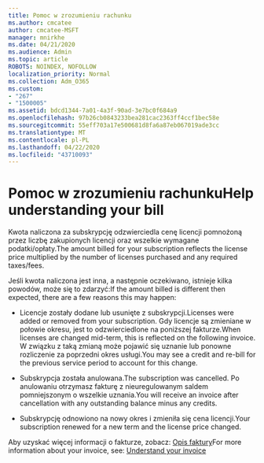 ```yaml
---
title: Pomoc w zrozumieniu rachunku
ms.author: cmcatee
author: cmcatee-MSFT
manager: mnirkhe
ms.date: 04/21/2020
ms.audience: Admin
ms.topic: article
ROBOTS: NOINDEX, NOFOLLOW
localization_priority: Normal
ms.collection: Adm_O365
ms.custom:
- "267"
- "1500005"
ms.assetid: bdcd1344-7a01-4a3f-90ad-3e7bc0f684a9
ms.openlocfilehash: 97b26cb0843233bea281cac2363ff4ccf1bec58e
ms.sourcegitcommit: 55eff703a17e500681d8fa6a87eb067019ade3cc
ms.translationtype: MT
ms.contentlocale: pl-PL
ms.lasthandoff: 04/22/2020
ms.locfileid: "43710093"
---
```

# <a name="help-understanding-your-bill"></a><span data-ttu-id="06966-102">Pomoc w zrozumieniu rachunku</span><span class="sxs-lookup"><span data-stu-id="06966-102">Help understanding your bill</span></span>

<span data-ttu-id="06966-103">Kwota naliczona za subskrypcję odzwierciedla cenę licencji pomnożoną przez liczbę zakupionych licencji oraz wszelkie wymagane podatki/opłaty.</span><span class="sxs-lookup"><span data-stu-id="06966-103">The amount billed for your subscription reflects the license price multiplied by the number of licenses purchased and any required taxes/fees.</span></span>
  
<span data-ttu-id="06966-104">Jeśli kwota naliczona jest inna, a następnie oczekiwano, istnieje kilka powodów, może się to zdarzyć:</span><span class="sxs-lookup"><span data-stu-id="06966-104">If the amount billed is different then expected, there are a few reasons this may happen:</span></span>
  
- <span data-ttu-id="06966-105">Licencje zostały dodane lub usunięte z subskrypcji.</span><span class="sxs-lookup"><span data-stu-id="06966-105">Licenses were added or removed from your subscription.</span></span> <span data-ttu-id="06966-106">Gdy licencje są zmieniane w połowie okresu, jest to odzwierciedlone na poniższej fakturze.</span><span class="sxs-lookup"><span data-stu-id="06966-106">When licenses are changed mid-term, this is reflected on the following invoice.</span></span> <span data-ttu-id="06966-107">W związku z taką zmianą może pojawić się uznanie lub ponowne rozliczenie za poprzedni okres usługi.</span><span class="sxs-lookup"><span data-stu-id="06966-107">You may see a credit and re-bill for the previous service period to account for this change.</span></span>

- <span data-ttu-id="06966-108">Subskrypcja została anulowana.</span><span class="sxs-lookup"><span data-stu-id="06966-108">The subscription was cancelled.</span></span> <span data-ttu-id="06966-109">Po anulowaniu otrzymasz fakturę z nieuregulowanym saldem pomniejszonym o wszelkie uznania.</span><span class="sxs-lookup"><span data-stu-id="06966-109">You will receive an invoice after cancellation with any outstanding balance minus any credits.</span></span>

- <span data-ttu-id="06966-110">Subskrypcję odnowiono na nowy okres i zmieniła się cena licencji.</span><span class="sxs-lookup"><span data-stu-id="06966-110">Your subscription renewed for a new term and the license price changed.</span></span>

<span data-ttu-id="06966-111">Aby uzyskać więcej informacji o fakturze, zobacz: [Opis faktury](https://docs.microsoft.com/office365/admin/subscriptions-and-billing/understand-your-invoice)</span><span class="sxs-lookup"><span data-stu-id="06966-111">For more information about your invoice, see: [Understand your invoice](https://docs.microsoft.com/office365/admin/subscriptions-and-billing/understand-your-invoice)</span></span>